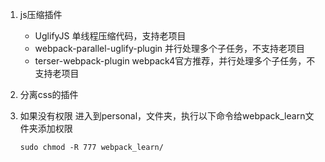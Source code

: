 
1. js压缩插件

    * UglifyJS 单线程压缩代码，支持老项目
    * webpack-parallel-uglify-plugin 并行处理多个子任务，不支持老项目
    * terser-webpack-plugin webpack4官方推荐，并行处理多个子任务，不支持老项目

2. 分离css的插件



3. 如果没有权限
    进入到personal，文件夹，执行以下命令给webpack_learn文件夹添加权限

    ```sudo chmod -R 777 webpack_learn/```

    